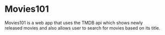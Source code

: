 # Movies101

Movies101 is a web app that uses the TMDB api which shows newly released movies and also allows user to search for movies based on its title.
